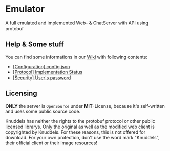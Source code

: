 # Emulator
A full emulated and implemented Web- &amp; ChatServer with API using protobuf

## Help & Some stuff
You can find some informations in our [Wiki](/PineappleK3/Emulator/wiki) with following contents:
* [[Configuration] config.json](/PineappleK3/Emulator/wiki%5BConfiguration%5D-config.json)
* [[Protocol] Implementation Status](/PineappleK3/Emulator/wiki%5BProtocol%5D-Implementation-Status)
* [[Security] User's password](/PineappleK3/Emulator/wiki%5BSecurity%5D-User's-password)

## Licensing
**ONLY** the server is `OpenSource` under **MIT**-License, because it's self-written and uses some public source code.

Knuddels has neither the rights to the protobuf protocol or other public licensed librarys. Only the original as well as the modified web client is copyrighted by Knuddels. For these reasons, this is not offered for download. For your own protection, don't use the word mark "Knuddels", their official client or their image resources!
